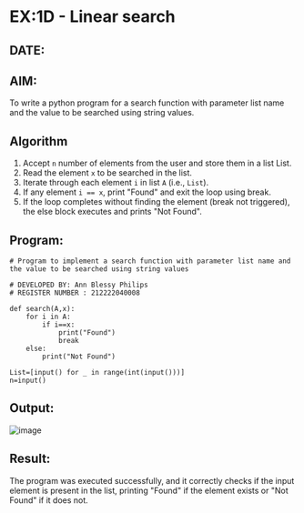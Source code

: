 # EX:1D - Linear search
## DATE:

## AIM:
To write a python program for a search function with parameter list name and the value to be searched using string values.

## Algorithm

1. Accept `n` number of elements from the user and store them in a list List.
2. Read the element `x` to be searched in the list.
3. Iterate through each element `i` in list `A` (i.e., `List`).
4. If any element `i == x`, print "Found" and exit the loop using break.
5. If the loop completes without finding the element (break not triggered), the else block executes and prints "Not Found".

## Program:
```
# Program to implement a search function with parameter list name and the value to be searched using string values

# DEVELOPED BY: Ann Blessy Philips
# REGISTER NUMBER : 212222040008

def search(A,x):
    for i in A:
        if i==x:
            print("Found")
            break
    else:
        print("Not Found")
        
List=[input() for _ in range(int(input()))]
n=input()
```

## Output:

![image](https://github.com/user-attachments/assets/875111cd-10b6-4089-ab97-473603014ba5)


## Result:

The program was executed successfully, and it correctly checks if the input element is present in the list, printing "Found" if the element exists or "Not Found" if it does not.
